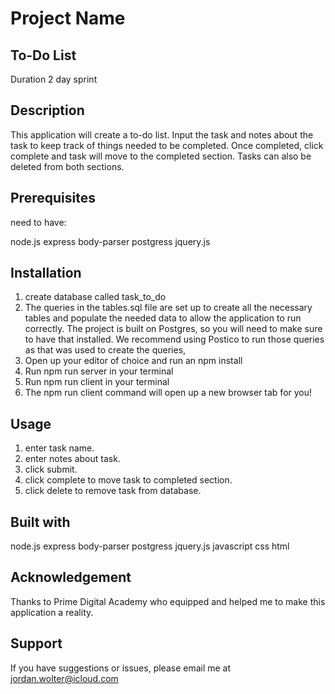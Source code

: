 # Project Name

## To-Do List

Duration 2 day sprint

## Description

This application will create a to-do list. Input the task and notes about the task to keep track of things needed to be completed. Once completed, click complete and task will move to the completed section. Tasks can also be deleted from both sections.

## Prerequisites 

need to have:

node.js
express
body-parser
postgress
jquery.js

## Installation

1. create database called task_to_do
2. The queries in the tables.sql file are set up to create all the necessary tables and populate the needed data to allow the application to run correctly. The project is built on Postgres, so you will need to make sure to have that installed. We recommend using Postico to run those queries as that was used to create the queries,
3. Open up your editor of choice and run an npm install
4. Run npm run server in your terminal
5. Run npm run client in your terminal
6. The npm run client command will open up a new browser tab for you!

## Usage

1. enter task name.
2. enter notes about task.
3. click submit.
4. click complete to move task to completed section.
5. click delete to remove task from database.

## Built with

node.js
express
body-parser
postgress
jquery.js
javascript
css
html

## Acknowledgement
Thanks to Prime Digital Academy who equipped and helped me to make this application a reality.

## Support
If you have suggestions or issues, please email me at jordan.wolter@icloud.com
